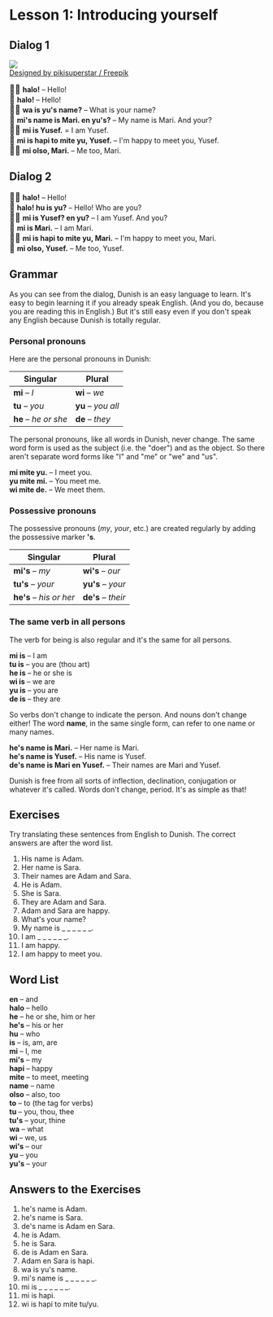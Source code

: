 # Lesson 1: Introducing yourself

## Dialog 1

![](http://www.pandunia.info/dunish/grafe/Freepik_halo.png)  
[Designed by pikisuperstar / Freepik](http://www.freepik.com)

<big>👨🏾</big>
**halo!**
– Hello!  
<big>👩</big>
**halo!**
– Hello!  
<big>👨🏾</big>
**wa is yu's name?**
– What is your name?  
<big>👩</big>
**mi's name is Mari. en yu's?**
– My name is Mari. And your?  
<big>👨🏾</big>
**mi is Yusef.**
= I am Yusef.  
<big>👩</big>
**mi is hapi to mite yu, Yusef.**
– I'm happy to meet you, Yusef.  
<big>👨🏾</big>
**mi olso, Mari.**
– Me too, Mari.


## Dialog 2

<big>👨🏾</big>
**halo!**
– Hello!  
<big>👩</big>
**halo! hu is yu?**
– Hello! Who are you?  
<big>👨🏾</big>
**mi is Yusef? en yu?**
– I am Yusef. And you?  
<big>👩</big>
**mi is Mari.**
– I am Mari.  
<big>👨🏾</big>
**mi is hapi to mite yu, Mari.**
– I'm happy to meet you, Mari.  
<big>👩</big>
**mi olso, Yusef.**
– Me too, Yusef.


## Grammar

As you can see from the dialog, Dunish is an easy language to learn.
It's easy to begin learning it if you already speak English.
(And you do, because you are reading this in English.)
But it's still easy even if you don't speak any English
because Dunish is totally regular.

### Personal pronouns

Here are the personal pronouns in Dunish:

| Singular                   | Plural                     |
|----------------------------|----------------------------|
| **mi** – _I_               | **wi** – _we_              |
| **tu** – _you_             | **yu** – _you all_         |
| **he** – _he or she_       | **de** – _they_            |

The personal pronouns, like all words in Dunish, never change.
The same word form is used as the subject (i.e. the "doer") and as the object.
So there aren't separate word forms like "I" and "me" or "we" and "us".

**mi mite yu.**
– I meet you.  
**yu mite mi.**
– You meet me.  
**wi mite de.**
– We meet them.

### Possessive pronouns

The possessive pronouns (_my_, _your_, etc.) are created regularly by adding the possessive marker **'s**.

| Singular                   | Plural                     |
|----------------------------|----------------------------|
| **mi's** – _my_            | **wi's** – _our_           |
| **tu's** – _your_          | **yu's** – _your_          |
| **he's** – _his or her_    | **de's** – _their_         |

### The same verb in all persons

The verb for being is also regular and it's the same for all persons.

**mi is**
– I am  
**tu is**
– you are (thou art)  
**he is**
– he or she is  
**wi is**
– we are  
**yu is**
– you are  
**de is**
– they are

So verbs don't change to indicate the person.
And nouns don't change either!
The word **name**, in the same single form, can refer to one name or many names.

**he's name is Mari.**
– Her name is Mari.  
**he's name is Yusef.**
– His name is Yusef.  
**de's name is Mari en Yusef.**
– Their names are Mari and Yusef.

Dunish is free from all sorts of inflection, declination, conjugation or whatever it's called.
Words don't change, period.
It's as simple as that!


## Exercises

Try translating these sentences from English to Dunish.
The correct answers are after the word list.

1. His name is Adam.
2. Her name is Sara.
3. Their names are Adam and Sara.
4. He is Adam.
5. She is Sara.
6. They are Adam and Sara.
7. Adam and Sara are happy.
8. What's your name?
9. My name is _ _ _ _ _ _.
10. I am _ _ _ _ _ _.
11. I am happy.
12. I am happy to meet you.


## Word List

**en**
– and  
**halo**
– hello  
**he**
– he or she, him or her  
**he's**
– his or her  
**hu**
– who  
**is**
– is, am, are  
**mi**
– I, me  
**mi's**
– my  
**hapi**
– happy  
**mite**
– to meet, meeting  
**name**
– name  
**olso**
– also, too  
**to**
– to (the tag for verbs)  
**tu**
– you, thou, thee  
**tu's**
– your, thine  
**wa**
– what  
**wi**
– we, us  
**wi's**
– our  
**yu**
– you  
**yu's**
– your  

## Answers to the Exercises

1. he's name is Adam.
2. he's name is Sara.
3. de's name is Adam en Sara.
4. he is Adam.
5. he is Sara.
6. de is Adam en Sara.
7. Adam en Sara is hapi.
8. wa is yu's name.
9. mi's name is _ _ _ _ _ _.
10. mi is _ _ _ _ _ _.
11. mi is hapi.
12. wi is hapi to mite tu/yu.


